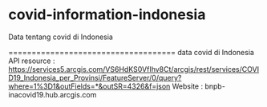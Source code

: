# covid-information-indonesia
Data tentang covid di Indonesia

====================================
data covid di Indonesia 
API resource : https://services5.arcgis.com/VS6HdKS0VfIhv8Ct/arcgis/rest/services/COVID19_Indonesia_per_Provinsi/FeatureServer/0/query?where=1%3D1&outFields=*&outSR=4326&f=json
Website : bnpb-inacovid19.hub.arcgis.com
